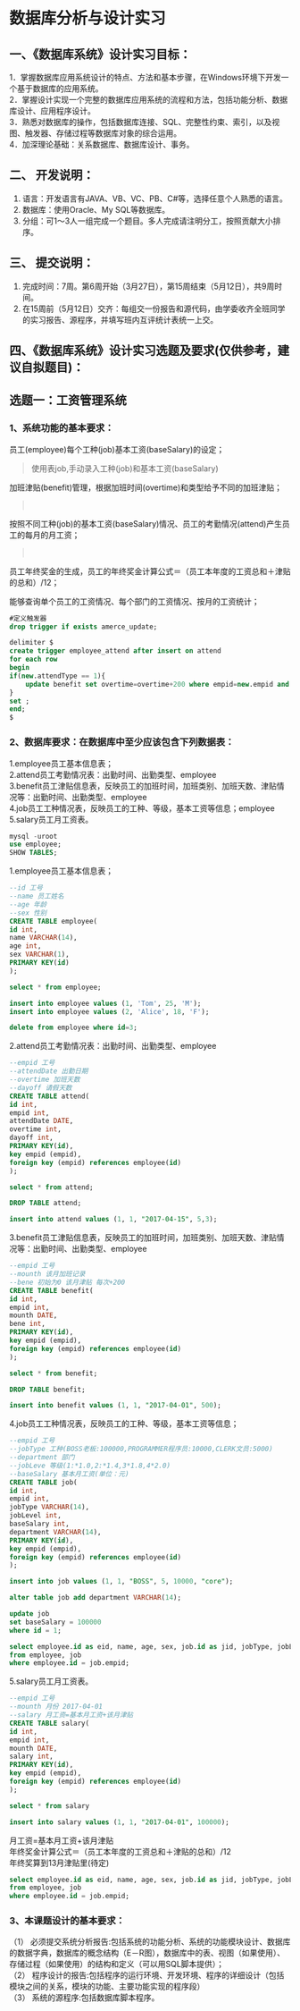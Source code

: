 # 数据库分析与设计实习
## 一、《数据库系统》设计实习目标：
1．掌握数据库应用系统设计的特点、方法和基本步骤，在Windows环境下开发一个基于数据库的应用系统。<br />
2．掌握设计实现一个完整的数据库应用系统的流程和方法，包括功能分析、数据库设计、应用程序设计。<br />
3．熟悉对数据库的操作，包括数据库连接、SQL、完整性约束、索引，以及视图、触发器、存储过程等数据库对象的综合运用。<br />
4．加深理论基础：关系数据库、数据库设计、事务。<br />

## 二、	开发说明：
1. 语言：开发语言有JAVA、VB、VC、PB、C#等，选择任意个人熟悉的语言。<br />
2. 数据库：使用Oracle、My SQL等数据库。<br />
3. 分组：可1～3人一组完成一个题目。多人完成请注明分工，按照贡献大小排序。<br />

## 三、	提交说明：
1. 完成时间：7周。第6周开始（3月27日），第15周结束（5月12日），共9周时间。<br />
2. 在15周前（5月12日）交齐：每组交一份报告和源代码，由学委收齐全班同学的实习报告、源程序，并填写班内互评统计表统一上交。<br />

## 四、《数据库系统》设计实习选题及要求(仅供参考，建议自拟题目)：

## 选题一：工资管理系统
### 1、系统功能的基本要求：<br />
员工(employee)每个工种(job)基本工资(baseSalary)的设定；<br />
>使用表job,手动录入工种(job)和基本工资(baseSalary)<br />

加班津贴(benefit)管理，根据加班时间(overtime)和类型给予不同的加班津贴；<br />
><br />
>

按照不同工种(job)的基本工资(baseSalary)情况、员工的考勤情况(attend)产生员工的每月的月工资；<br />
><br />
>

员工年终奖金的生成，员工的年终奖金计算公式＝（员工本年度的工资总和＋津贴的总和）/12；<br />
>

能够查询单个员工的工资情况、每个部门的工资情况、按月的工资统计；<br />
>

```sql
#定义触发器
drop trigger if exists amerce_update;

delimiter $
create trigger employee_attend after insert on attend
for each row
begin
if(new.attendType == 1){
    update benefit set overtime=overtime+200 where empid=new.empid and new.attendDate 
}
set ;
end;
$

```

### 2、数据库要求：在数据库中至少应该包含下列数据表：<br />
1.employee员工基本信息表；<br />
2.attend员工考勤情况表：出勤时间、出勤类型、employee<br />
3.benefit员工津贴信息表，反映员工的加班时间，加班类别、加班天数、津贴情况等：出勤时间、出勤类型、employee<br />
4.job员工工种情况表，反映员工的工种、等级，基本工资等信息；employee<br />
5.salary员工月工资表。<br />
```sql
mysql -uroot
use employee;
SHOW TABLES;
```

1.employee员工基本信息表；<br />

```sql
--id 工号
--name 员工姓名
--age 年龄
--sex 性别
CREATE TABLE employee(
id int,
name VARCHAR(14),
age int,
sex VARCHAR(1),
PRIMARY KEY(id)
);

select * from employee;

insert into employee values (1, 'Tom', 25, 'M');
insert into employee values (2, 'Alice', 18, 'F');

delete from employee where id=3;

```

2.attend员工考勤情况表：出勤时间、出勤类型、employee<br />

```sql
--empid 工号
--attendDate 出勤日期
--overtime 加班天数
--dayoff 请假天数
CREATE TABLE attend(
id int,
empid int,
attendDate DATE,
overtime int,
dayoff int,
PRIMARY KEY(id),
key empid (empid),
foreign key (empid) references employee(id)
);

select * from attend;

DROP TABLE attend;

insert into attend values (1, 1, "2017-04-15", 5,3);
```

3.benefit员工津贴信息表，反映员工的加班时间，加班类别、加班天数、津贴情况等：出勤时间、出勤类型、employee<br />

```sql
--empid 工号
--mounth 该月加班记录
--bene 初始为0 该月津贴 每次+200
CREATE TABLE benefit(
id int,
empid int,
mounth DATE, 
bene int,
PRIMARY KEY(id),
key empid (empid),
foreign key (empid) references employee(id)
);

select * from benefit;

DROP TABLE benefit;

insert into benefit values (1, 1, "2017-04-01", 500);
```

4.job员工工种情况表，反映员工的工种、等级，基本工资等信息；

```sql
--empid 工号
--jobType 工种(BOSS老板:100000,PROGRAMMER程序员:10000,CLERK文员:5000)
--department 部门
--jobLeve 等级(1:*1.0,2:*1.4,3*1.8,4*2.0)
--baseSalary 基本月工资(单位：元)
CREATE TABLE job(
id int,
empid int,
jobType VARCHAR(14),
jobLevel int,
baseSalary int,
department VARCHAR(14),
PRIMARY KEY(id),
key empid (empid),
foreign key (empid) references employee(id)
);

insert into job values (1, 1, "BOSS", 5, 10000, "core");

alter table job add department VARCHAR(14);

update job
set baseSalary = 100000
where id = 1;

select employee.id as eid, name, age, sex, job.id as jid, jobType, jobLevel, baseSalary
from employee, job
where employee.id = job.empid;
```

5.salary员工月工资表。<br />

```sql
--empid 工号
--mounth 月份 2017-04-01
--salary 月工资=基本月工资+该月津贴
CREATE TABLE salary(
id int,
empid int,
mounth DATE,
salary int,
PRIMARY KEY(id),
key empid (empid),
foreign key (empid) references employee(id)
);

select * from salary

insert into salary values (1, 1, "2017-04-01", 100000);
```

月工资=基本月工资+该月津贴<br />
年终奖金计算公式＝（员工本年度的工资总和＋津贴的总和）/12<br />
年终奖算到13月津贴里(待定)<br />

```sql
select employee.id as eid, name, age, sex, job.id as jid, jobType, jobLevel, baseSalary
from employee, job
where employee.id = job.empid;
```


### 3、本课题设计的基本要求：<br />
（1）	必须提交系统分析报告:包括系统的功能分析、系统的功能模块设计、数据库的数据字典，数据库的概念结构（E－R图），数据库中的表、视图（如果使用）、存储过程（如果使用）的结构和定义（可以用SQL脚本提供）；<br />
（2）	程序设计的报告:包括程序的运行环境、开发环境、程序的详细设计（包括模块之间的关系，模块的功能、主要功能实现的程序段）<br />
（3）	系统的源程序:包括数据库脚本程序。<br />
